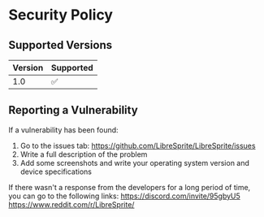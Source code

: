 # Security Policy

## Supported Versions

| Version | Supported          |
| ------- | ------------------ |
| 1.0   | :white_check_mark: |



## Reporting a Vulnerability

If a vulnerability has been found:

1. Go to the issues tab: https://github.com/LibreSprite/LibreSprite/issues
2. Write a full description of the problem
3. Add some screenshots and write your operating system version and device specifications


If there wasn't a response from the developers for a long period of time, you can go to the following links:
https://discord.com/invite/95gbyU5
https://www.reddit.com/r/LibreSprite/
